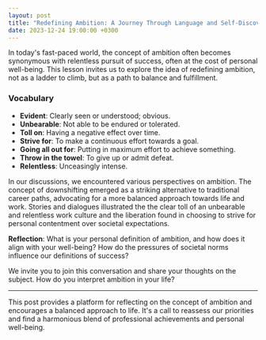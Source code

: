 ```yaml
---
layout: post
title: "Redefining Ambition: A Journey Through Language and Self-Discovery"
date: 2023-12-24 19:00:00 +0300
---
```


In today's fast-paced world, the concept of ambition often becomes synonymous with relentless pursuit of success, often at the cost of personal well-being. This lesson invites us to explore the idea of redefining ambition, not as a ladder to climb, but as a path to balance and fulfillment.

### Vocabulary
- **Evident**: Clearly seen or understood; obvious.
- **Unbearable**: Not able to be endured or tolerated.
- **Toll on**: Having a negative effect over time.
- **Strive for**: To make a continuous effort towards a goal.
- **Going all out for**: Putting in maximum effort to achieve something.
- **Throw in the towel**: To give up or admit defeat.
- **Relentless**: Unceasingly intense.

In our discussions, we encountered various perspectives on ambition. The concept of downshifting emerged as a striking alternative to traditional career paths, advocating for a more balanced approach towards life and work. Stories and dialogues illustrated the the clear toll of an unbearable and relentless work culture and the liberation found in choosing to strive for personal contentment over societal expectations.

**Reflection**: What is your personal definition of ambition, and how does it align with your well-being? How do the pressures of societal norms influence our definitions of success?

We invite you to join this conversation and share your thoughts on the subject. How do you interpret ambition in your life?

---

This post provides a platform for reflecting on the concept of ambition and encourages a balanced approach to life. It's a call to reassess our priorities and find a harmonious blend of professional achievements and personal well-being.